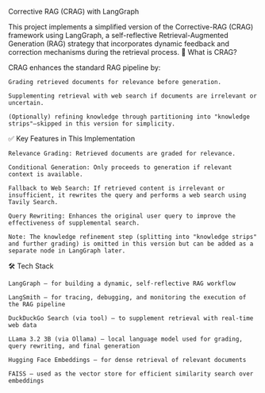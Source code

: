 Corrective RAG (CRAG) with LangGraph

This project implements a simplified version of the Corrective-RAG (CRAG) framework using LangGraph, a self-reflective Retrieval-Augmented Generation (RAG) strategy that incorporates dynamic feedback and correction mechanisms during the retrieval process.
🧠 What is CRAG?

CRAG enhances the standard RAG pipeline by:

    Grading retrieved documents for relevance before generation.

    Supplementing retrieval with web search if documents are irrelevant or uncertain.

    (Optionally) refining knowledge through partitioning into "knowledge strips"—skipped in this version for simplicity.

✅ Key Features in This Implementation

    Relevance Grading: Retrieved documents are graded for relevance.

    Conditional Generation: Only proceeds to generation if relevant context is available.

    Fallback to Web Search: If retrieved content is irrelevant or insufficient, it rewrites the query and performs a web search using Tavily Search.

    Query Rewriting: Enhances the original user query to improve the effectiveness of supplemental search.

    Note: The knowledge refinement step (splitting into "knowledge strips" and further grading) is omitted in this version but can be added as a separate node in LangGraph later.

🛠️ Tech Stack

    LangGraph – for building a dynamic, self-reflective RAG workflow

    LangSmith – for tracing, debugging, and monitoring the execution of the RAG pipeline

    DuckDuckGo Search (via tool) – to supplement retrieval with real-time web data

    LLama 3.2 3B (via Ollama) – local language model used for grading, query rewriting, and final generation

    Hugging Face Embeddings – for dense retrieval of relevant documents

    FAISS – used as the vector store for efficient similarity search over embeddings
